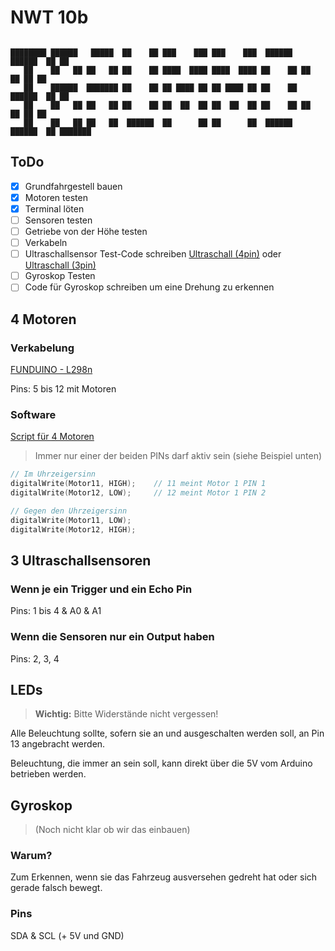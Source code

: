 # NWT 10b

```text

████████ ██████   █████  ██    ██ ███    ███ ███    ███  ██████  ██████  ██ ██      
   ██    ██   ██ ██   ██ ██    ██ ████  ████ ████  ████ ██    ██ ██   ██ ██ ██      
   ██    ██████  ███████ ██    ██ ██ ████ ██ ██ ████ ██ ██    ██ ██████  ██ ██      
   ██    ██   ██ ██   ██ ██    ██ ██  ██  ██ ██  ██  ██ ██    ██ ██   ██ ██ ██      
   ██    ██   ██ ██   ██  ██████  ██      ██ ██      ██  ██████  ██████  ██ ███████ 
```

## ToDo

- [x] Grundfahrgestell bauen
- [x] Motoren testen
- [x] Terminal löten
- [ ] Sensoren testen
- [ ] Getriebe von der Höhe testen
- [ ] Verkabeln
- [ ] Ultraschallsensor Test-Code schreiben [Ultraschall (4pin)](https://funduino.de/nr-10-entfernung-messen) oder [Ultraschall (3pin)](https://docs.arduino.cc/built-in-examples/sensors/Ping)
- [ ] Gyroskop Testen
- [ ] Code für Gyroskop schreiben um eine Drehung zu erkennen

## 4 Motoren

### Verkabelung

[FUNDUINO - L298n](https://funduino.de/nr-34-motoren-mit-h-bruecke-l298n-ansteuern)

Pins: 5 bis 12 mit Motoren

### Software

[Script für 4 Motoren](/Test/Motoren/WechselRichtung.ino)

> Immer nur einer der beiden PINs darf aktiv sein (siehe Beispiel unten)

```ino
// Im Uhrzeigersinn
digitalWrite(Motor11, HIGH);    // 11 meint Motor 1 PIN 1
digitalWrite(Motor12, LOW);     // 12 meint Motor 1 PIN 2

// Gegen den Uhrzeigersinn
digitalWrite(Motor11, LOW);
digitalWrite(Motor12, HIGH);
```

## 3 Ultraschallsensoren

### Wenn je ein Trigger und ein Echo Pin

Pins: 1 bis 4 & A0 & A1

### Wenn die Sensoren nur ein Output haben

Pins: 2, 3, 4

## LEDs

> **Wichtig:**  Bitte Widerstände nicht vergessen!

Alle Beleuchtung sollte, sofern sie an und ausgeschalten werden soll, an Pin 13 angebracht werden.

Beleuchtung, die immer an sein soll, kann direkt über die 5V vom Arduino betrieben werden.

## Gyroskop

> (Noch nicht klar ob wir das einbauen)

### Warum?

Zum Erkennen, wenn sie das Fahrzeug ausversehen gedreht hat oder sich gerade falsch bewegt.

### Pins

SDA & SCL (+ 5V und GND)
